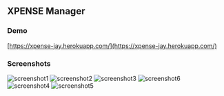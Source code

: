 ## XPENSE Manager

### Demo
[https://xpense-jay.herokuapp.com/](https://xpense-jay.herokuapp.com/)

### Screenshots
<img src="https://i.ibb.co/XjsbFK5/screenshot1.png" alt="screenshot1" border="0">
<img src="https://i.ibb.co/x1Cv7pD/screenshot2.png" alt="screenshot2" border="0">
<img src="https://i.ibb.co/m9zmvhx/screenshot3.png" alt="screenshot3" border="0">
<img src="https://i.ibb.co/6J0r9P4/screenshot6.png" alt="screenshot6" border="0">
<img src="https://i.ibb.co/CHxMHzT/screenshot4.png" alt="screenshot4" border="0">
<img src="https://i.ibb.co/LgmXcmN/screenshot5.png" alt="screenshot5" border="0">
